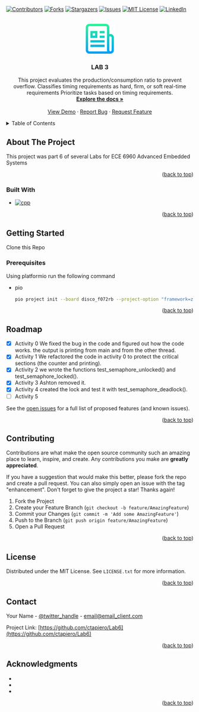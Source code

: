 <!-- Improved compatibility of back to top link: See: https://github.com/othneildrew/Best-README-Template/pull/73 -->
<a name="readme-top"></a>
<!--
*** Thanks for checking out the Best-README-Template. If you have a suggestion
*** that would make this better, please fork the repo and create a pull request
*** or simply open an issue with the tag "enhancement".
*** Don't forget to give the project a star!
*** Thanks again! Now go create something AMAZING! :D
-->



<!-- PROJECT SHIELDS -->
<!--
*** I'm using markdown "reference style" links for readability.
*** Reference links are enclosed in brackets [ ] instead of parentheses ( ).
*** See the bottom of this document for the declaration of the reference variables
*** for contributors-url, forks-url, etc. This is an optional, concise syntax you may use.
*** https://www.markdownguide.org/basic-syntax/#reference-style-links
-->
[![Contributors][contributors-shield]][contributors-url]
[![Forks][forks-shield]][forks-url]
[![Stargazers][stars-shield]][stars-url]
[![Issues][issues-shield]][issues-url]
[![MIT License][license-shield]][license-url]
[![LinkedIn][linkedin-shield]][linkedin-url]



<!-- PROJECT LOGO -->
<br />
<div align="center">
  <a href="https://github.com/uofu-emb/Lab3_BrittneyCristian">
    <img src="logo.png" alt="Logo" width="80" height="80">
  </a>

<h3 align="center">LAB 3</h3>

  <p align="center">
    This project evaluates the production/consumption ratio to prevent overflow. Classifies timing requirements as hard, firm, or soft real-time requirements Prioritize tasks based on timing     requirements.
    <br />
    <a href="https://github.com/ctapiero/Lab6"><strong>Explore the docs »</strong></a>
    <br />
    <br />
    <a href="https://github.com/ctapiero/Lab6">View Demo</a>
    ·
    <a href="https://github.com/ctapiero/Lab6/issues">Report Bug</a>
    ·
    <a href="https://github.com/ctapiero/Lab6/issues">Request Feature</a>
  </p>
</div>



<!-- TABLE OF CONTENTS -->
<details>
  <summary>Table of Contents</summary>
  <ol>
    <li>
      <a href="#about-the-project">About The Project</a>
      <ul>
        <li><a href="#built-with">Built With</a></li>
      </ul>
    </li>
    <li>
      <a href="#getting-started">Getting Started</a>
      <ul>
        <li><a href="#prerequisites">Prerequisites</a></li>
        <li><a href="#installation">Installation</a></li>
      </ul>
    </li>
    <li><a href="#usage">Usage</a></li>
    <li><a href="#roadmap">Roadmap</a></li>
    <li><a href="#contributing">Contributing</a></li>
    <li><a href="#license">License</a></li>
    <li><a href="#contact">Contact</a></li>
    <li><a href="#acknowledgments">Acknowledgments</a></li>
  </ol>
</details>



<!-- ABOUT THE PROJECT -->
## About The Project

This project was part 6 of several Labs for ECE 6960 Advanced Embedded Systems
<p align="right">(<a href="#readme-top">back to top</a>)</p>



### Built With

* [![cpp][cpp-shield]][cpp-url]


<p align="right">(<a href="#readme-top">back to top</a>)</p>



<!-- GETTING STARTED -->
## Getting Started

Clone this Repo

### Prerequisites

Using platformio run the following command
* pio
  ```sh
  pio project init --board disco_f072rb --project-option "framework=zephyr"
  ```


<p align="right">(<a href="#readme-top">back to top</a>)</p>



<!-- USAGE EXAMPLES 
## Usage

Use this space to show useful examples of how a project can be used. Additional screenshots, code examples and demos work well in this space. You may also link to more resources.

_For more examples, please refer to the [Documentation](https://example.com)_

<p align="right">(<a href="#readme-top">back to top</a>)</p> -->



<!-- ROADMAP -->
## Roadmap

- [x] Activity 0 We fixed the bug in the code and figured out how the code works. the output is printing from main and from the other thread.
- [x] Activity 1 We refactored the code in activity 0 to protect the critical sections (the counter and printing).
- [x] Activity 2 we wrote the functions test_semaphore_unlocked() and test_semaphore_locked().
- [x] Activity 3 Ashton removed it.
- [x] Activity 4 created the lock and test it with  test_semaphore_deadlock().
- [ ] Activity 5

See the [open issues](https://github.com/ctapiero/lab6/issues) for a full list of proposed features (and known issues).

<p align="right">(<a href="#readme-top">back to top</a>)</p>



<!-- CONTRIBUTING -->
## Contributing

Contributions are what make the open source community such an amazing place to learn, inspire, and create. Any contributions you make are **greatly appreciated**.

If you have a suggestion that would make this better, please fork the repo and create a pull request. You can also simply open an issue with the tag "enhancement".
Don't forget to give the project a star! Thanks again!

1. Fork the Project
2. Create your Feature Branch (`git checkout -b feature/AmazingFeature`)
3. Commit your Changes (`git commit -m 'Add some AmazingFeature'`)
4. Push to the Branch (`git push origin feature/AmazingFeature`)
5. Open a Pull Request

<p align="right">(<a href="#readme-top">back to top</a>)</p>



<!-- LICENSE -->
## License

Distributed under the MIT License. See `LICENSE.txt` for more information.

<p align="right">(<a href="#readme-top">back to top</a>)</p>



<!-- CONTACT -->
## Contact

Your Name - [@twitter_handle](https://twitter.com/twitter_handle) - email@email_client.com

Project Link: [https://github.com/ctapiero/Lab6](https://github.com/ctapiero/Lab6)

<p align="right">(<a href="#readme-top">back to top</a>)</p>



<!-- ACKNOWLEDGMENTS -->
## Acknowledgments

* []()
* []()
* []()

<p align="right">(<a href="#readme-top">back to top</a>)</p>



<!-- MARKDOWN LINKS & IMAGES -->
<!-- https://www.markdownguide.org/basic-syntax/#reference-style-links -->
[contributors-shield]: https://img.shields.io/github/contributors/ctapiero/Lab6.svg?style=for-the-badge
[contributors-url]: https://github.com/ctapiero/Lab6/graphs/contributors
[forks-shield]: https://img.shields.io/github/forks/ctapiero/Lab6.svg?style=for-the-badge
[forks-url]: https://github.com/ctapiero/Lab6/network/members
[stars-shield]: https://img.shields.io/github/stars/ctapiero/Lab6.svg?style=for-the-badge
[stars-url]: https://github.com/ctapiero/Lab6/stargazers
[issues-shield]: https://img.shields.io/github/issues/ctapiero/Lab6.svg?style=for-the-badge
[issues-url]: https://github.com/ctapiero/Lab6/issues
[license-shield]: https://img.shields.io/github/license/ctapiero/Lab6.svg?style=for-the-badge
[license-url]: https://github.com/ctapiero/Lab6/blob/master/LICENSE.txt
[linkedin-shield]: https://img.shields.io/badge/-LinkedIn-black.svg?style=for-the-badge&logo=linkedin&colorB=555
[linkedin-url]: https://linkedin.com/in/linkedin_username
[product-screenshot]: images/screenshot.png
[cpp-shield]: https://img.shields.io/badge/-c++-black?logo=c%2B%2B&style=social
[cpp-url]: https://cplusplus.com/
[React.js]: https://img.shields.io/badge/React-20232A?style=for-the-badge&logo=react&logoColor=61DAFB
[React-url]: https://reactjs.org/
[Vue.js]: https://img.shields.io/badge/Vue.js-35495E?style=for-the-badge&logo=vuedotjs&logoColor=4FC08D
[Vue-url]: https://vuejs.org/
[Angular.io]: https://img.shields.io/badge/Angular-DD0031?style=for-the-badge&logo=angular&logoColor=white
[Angular-url]: https://angular.io/
[Svelte.dev]: https://img.shields.io/badge/Svelte-4A4A55?style=for-the-badge&logo=svelte&logoColor=FF3E00
[Svelte-url]: https://svelte.dev/
[Laravel.com]: https://img.shields.io/badge/Laravel-FF2D20?style=for-the-badge&logo=laravel&logoColor=white
[Laravel-url]: https://laravel.com
[Bootstrap.com]: https://img.shields.io/badge/Bootstrap-563D7C?style=for-the-badge&logo=bootstrap&logoColor=white
[Bootstrap-url]: https://getbootstrap.com
[JQuery.com]: https://img.shields.io/badge/jQuery-0769AD?style=for-the-badge&logo=jquery&logoColor=white
[JQuery-url]: https://jquery.com 

